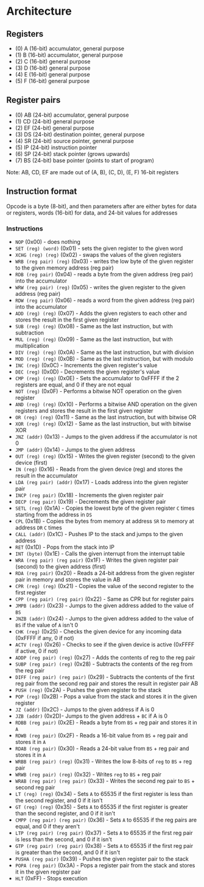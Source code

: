 # Architecture

## Registers
- (0) A  (16-bit) accumulator, general purpose
- (1) B  (16-bit) accumulator, general purpose
- (2) C  (16-bit) general purpose
- (3) D  (16-bit) general purpose
- (4) E  (16-bit) general purpose
- (5) F  (16-bit) general purpose 

## Register pairs
- (0) AB (24-bit) accumulator, general purpose
- (1) CD (24-bit) general purpose
- (2) EF (24-bit) general purpose
- (3) DS (24-bit) destination pointer, general purpose
- (4) SR (24-bit) source pointer, general purpose
- (5) IP (24-bit) instruction pointer
- (6) SP (24-bit) stack pointer (grows upwards)
- (7) BS (24-bit) base pointer (points to start of program)

Note: AB, CD, EF are made out of (A, B), (C, D), (E, F) 16-bit registers

## Instruction format
Opcode is a byte (8-bit), and then parameters after are either bytes for data or
registers, words (16-bit) for data, and 24-bit values for addresses

### Instructions
- `NOP` (0x00) - does nothing
- `SET (reg) (word)` (0x01) - sets the given register to the given word
- `XCHG (reg) (reg)` (0x02) - swaps the values of the given registers
- `WRB (reg pair) (reg)` (0x03) - writes the low byte of the given register to the
                                  given memory address (reg pair)
- `RDB (reg pair)` (0x04) - reads a byte from the given address (reg pair) into the
                            accumulator
- `WRW (reg pair) (reg)` (0x05) - writes the given register to the given address (reg pair)
- `RDW (reg pair)` (0x06) - reads a word from the given address (reg pair) into the
                            accumulator
- `ADD (reg) (reg)` (0x07) - Adds the given registers to each other and stores the
                             result in the first given register
- `SUB (reg) (reg)` (0x08) - Same as the last instruction, but with subtraction
- `MUL (reg) (reg)` (0x09) - Same as the last instruction, but with multiplication
- `DIV (reg) (reg)` (0x0A) - Same as the last instruction, but with division
- `MOD (reg) (reg)` (0x0B) - Same as the last instruction, but with modulo
- `INC (reg)` (0x0C) - Increments the given register's value
- `DEC (reg)` (0x0D) - Decrements the given register's value
- `CMP (reg) (reg)` (0x0E) - Sets the accumulator to 0xFFFF if the 2 registers are equal,
                             and 0 if they are not equal
- `NOT (reg)` (0x0F) - Performs a bitwise NOT operation on the given register
- `AND (reg) (reg)` (0x10) - Performs a bitwise AND operation on the given registers and
                             stores the result in the first given register
- `OR (reg) (reg)` (0x11) - Same as the last instruction, but with bitwise OR
- `XOR (reg) (reg)` (0x12) - Same as the last instruction, but with bitwise XOR
- `JNZ (addr)` (0x13) - Jumps to the given address if the accumulator is not 0
- `JMP (addr)` (0x14) - Jumps to the given address
- `OUT (reg) (reg)` (0x15) - Writes the given register (second) to the given device (first)
- `IN (reg)` (0x16) - Reads from the given device (reg) and stores the result in the
                       accumulator
- `LDA (reg pair) (addr)` (0x17) - Loads address into the given register pair
- `INCP (reg pair)` (0x18) - Increments the given register pair
- `DECP (reg pair)` (0x19) - Decrements the given register pair
- `SETL (reg)` (0x1A) - Copies the lowest byte of the given register `C` times starting
                        from the address in `DS`
- `CPL` (0x1B) - Copies the bytes from memory at address `SR` to memory at address `DR`
                 `C` times
- `CALL (addr)` (0x1C) - Pushes IP to the stack and jumps to the given address
- `RET` (0x1D) - Pops from the stack into IP
- `INT (byte)` (0x1E) - Calls the given interrupt from the interrupt table
- `WRA (reg pair) (reg pair)` (0x1F) - Writes the given register pair (second) to the
                                       given address (first)
- `RDA (reg pair)` (0x20) - Reads a 24-bit address from the given register pair in memory
                            and stores the value in AB
- `CPR (reg) (reg)` (0x21) - Copies the value of the second register to the first register
- `CPP (reg pair) (reg pair)` (0x22) - Same as CPR but for register pairs
- `JMPB (addr)` (0x23) - Jumps to the given address added to the value of `BS`
- `JNZB (addr)` (0x24) - Jumps to the given address added to the value of `BS` if
                         the value of `A` isn't 0
- `CHK (reg)` (0x25) - Checks the given device for any incoming data (0xFFFF if any, 0 if not)
- `ACTV (reg)` (0x26) - Checks to see if the given device is active (0xFFFF if active, 0 if not)
- `ADDP (reg pair) (reg)` (0x27) - Adds the contents of reg to the reg pair
- `SUBP (reg pair) (reg)` (0x28) - Subtracts the contents of the reg from the reg pair
- `DIFF (reg pair) (reg pair)` (0x29) - Subtracts the contents of the first reg pair from
                                        the second reg pair and stores the result in
                                        register pair AB
- `PUSH (reg)` (0x2A) - Pushes the given register to the stack
- `POP (reg)` (0x2B) - Pops a value from the stack and stores it in the given register
- `JZ (addr)` (0x2C) - Jumps to the given address if A is 0
- `JZB (addr)` (0x2D)- Jumps to the given address + `BC` if A is 0
- `RDBB (reg pair)` (0x2E) - Reads a byte from `BS` + reg pair and stores it in `A`
- `RDWB (reg pair)` (0x2F) - Reads a 16-bit value from `BS` + reg pair and stores it in `A`
- `RDAB (reg pair)` (0x30) - Reads a 24-bit value from `BS` + reg pair and stores it in `A`
- `WRBB (reg pair) (reg)` (0x31) - Writes the low 8-bits of `reg` to `BS` + reg pair
- `WRWB (reg pair) (reg)` (0x32) - Writes `reg` to `BS` + reg pair
- `WRAB (reg pair) (reg pair)` (0x33) - Writes the second reg pair to `BS` + second reg pair
- `LT (reg) (reg)` (0x34) - Sets `A` to 65535 if the first register is less than the
                            second register, and 0 if it isn't
- `GT (reg) (reg)` (0x35) - Sets `A` to 65535 if the first register is greater than the
                            second register, and 0 if it isn't
- `CMPP (reg pair) (reg pair)` (0x36) - Sets `A` to 65535 if the reg pairs are equal,
                                        and 0 if they aren't
- `LTP (reg pair) (reg pair)` (0x37) - Sets `A` to 65535 if the first reg pair is less
                                       than the second, and 0 if it isn't
- `GTP (reg pair) (reg pair)` (0x38) - Sets `A` to 65535 if the first reg pair is greater
                                       than the second, and 0 if it isn't
- `PUSHA (reg pair)` (0x39) - Pushes the given register pair to the stack
- `POPA (reg pair)` (0x3A) - Pops a register pair from the stack and stores it in the
                             given register pair
- `HLT` (0xFF) - Stops execution
